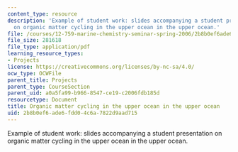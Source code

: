 ```yaml
---
content_type: resource
description: 'Example of student work: slides accompanying a student presentation
  on organic matter cycling in the upper ocean in the upper ocean.'
file: /courses/12-759-marine-chemistry-seminar-spring-2006/2b8b0ef6ade6fdd04c6a7822d9aad715_CorgCycling.pdf
file_size: 281618
file_type: application/pdf
learning_resource_types:
- Projects
license: https://creativecommons.org/licenses/by-nc-sa/4.0/
ocw_type: OCWFile
parent_title: Projects
parent_type: CourseSection
parent_uid: a0a5fa99-b966-8547-ce19-c2006fdb185d
resourcetype: Document
title: Organic matter cycling in the upper ocean in the upper ocean
uid: 2b8b0ef6-ade6-fdd0-4c6a-7822d9aad715
---
```

Example of student work: slides accompanying a student presentation on organic matter cycling in the upper ocean in the upper ocean.